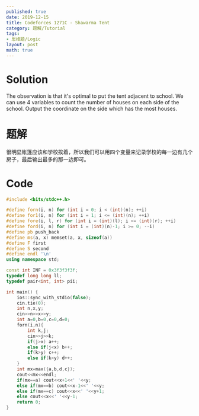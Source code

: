 ```yaml
---
published: true
date: 2019-12-15
title: Codeforces 1271C - Shawarma Tent
category: 题解/Tutorial
tags: 
- 思维题/Logic
layout: post
math: true
---
```

<!--more-->
# Solution

The observation is that it's optimal to put the tent adjacent to school. We can use 4 variables to count the number of houses on each side of the school. Output the coordinate on the side which has the most houses.

# 题解

很明显帐篷应该和学校挨着，所以我们可以用四个变量来记录学校的每一边有几个房子，最后输出最多的那一边即可。

# Code
```cpp
#include <bits/stdc++.h>

#define forn(i, n) for (int i = 0; i < (int)(n); ++i)
#define for1(i, n) for (int i = 1; i <= (int)(n); ++i)
#define fore(i, l, r) for (int i = (int)(l); i <= (int)(r); ++i)
#define ford(i, n) for (int i = (int)(n)-1; i >= 0; --i)
#define pb push_back
#define ms(a, x) memset(a, x, sizeof(a))
#define F first
#define S second
#define endl '\n'
using namespace std;

const int INF = 0x3f3f3f3f;
typedef long long ll;
typedef pair<int, int> pii;

int main() {
    ios::sync_with_stdio(false);
    cin.tie(0);
	int n,x,y;
    cin>>n>>x>>y;
    int a=0,b=0,c=0,d=0;
    forn(i,n){
        int k,j;
        cin>>j>>k;
        if(j>x) a++;
        else if(j<x) b++;
        if(k>y) c++;
        else if(k<y) d++;
    }
    int mx=max({a,b,d,c});
    cout<<mx<<endl;
    if(mx==a) cout<<x+1<<' '<<y;
    else if(mx==b) cout<<x-1<<' '<<y;
    else if(mx==c) cout<<x<<' '<<y+1;
    else cout<<x<<' '<<y-1;
    return 0;
}
```